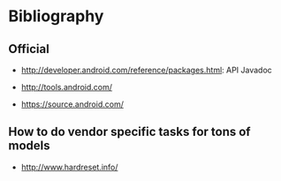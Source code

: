 # Bibliography

## Official

- <http://developer.android.com/reference/packages.html>: API Javadoc

- <http://tools.android.com/>

- <https://source.android.com/>

## How to do vendor specific tasks for tons of models

- <http://www.hardreset.info/>
